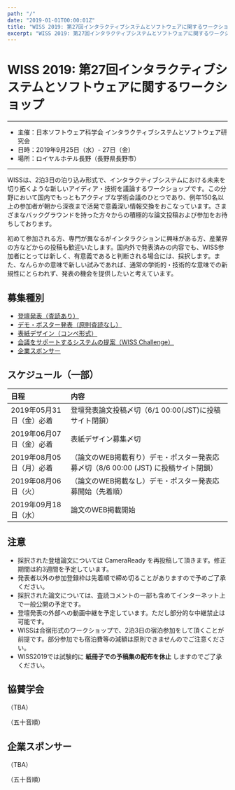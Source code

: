 ```yaml
---
path: "/"
date: "2019-01-01T00:00:01Z"
title: "WISS 2019: 第27回インタラクティブシステムとソフトウェアに関するワークショップ"
excerpt: "WISS 2019: 第27回インタラクティブシステムとソフトウェアに関するワークショップ"
---
```


# WISS 2019: 第27回インタラクティブシステムとソフトウェアに関するワークショップ

----

- 主催：日本ソフトウェア科学会 インタラクティブシステムとソフトウェア研究会
- 日時：2019年9月25日（水）- 27日（金）
- 場所：ロイヤルホテル長野（長野県長野市）

---

WISSは、2泊3日の泊り込み形式で、インタラクティブシステムにおける未来を切り拓くような新しいアイディア・技術を議論するワークショップです。この分野において国内でもっともアクティブな学術会議のひとつであり、例年150名以上の参加者が朝から深夜まで活発で意義深い情報交換をおこなっています。さまざまなバックグラウンドを持った方々からの積極的な論文投稿および参加をお待ちしております。

初めて参加される方、専門が異なるがインタラクションに興味がある方、産業界の方などからの投稿も歓迎いたします。国内外で発表済みの内容でも、WISS参加者にとっては新しく、有意義であると判断される場合には、採択します。また、なんらかの意味で新しい試みであれば、通常の学術的・技術的な意味での新規性にとらわれず、発表の機会を提供したいと考えています。

## 募集種別

- [登壇発表（査読あり）](./call-for-papers)
- [デモ・ポスター発表（原則査読なし）](./call-for-papers)
- [表紙デザイン（コンペ形式）](./design-competition)
- [会議をサポートするシステムの提案（WISS Challenge）](./challenge)
- [企業スポンサー](./sponsorship)

## スケジュール（一部）

日程|内容
:--|:--
2019年05月31日（金）必着 | 登壇発表論文投稿〆切（6/1 00:00(JST)に投稿サイト閉鎖）
2019年06月07日（金）必着 | 表紙デザイン募集〆切
2019年08月05日（月）必着 | （論文のWEB掲載有り）デモ・ポスター発表応募〆切（8/6 00:00 (JST) に投稿サイト閉鎖）
2019年08月06日（火） | （論文のWEB掲載なし）デモ・ポスター発表応募開始（先着順）
2019年09月18日（水） | 論文のWEB掲載開始

## 注意

- 採択された登壇論文については CameraReady を再投稿して頂きます。修正期間は約3週間を予定しています。
- 発表者以外の参加登録枠は先着順で締め切ることがありますので予めご了承ください。
- 採択された論文については、査読コメントの一部も含めてインターネット上で一般公開の予定です。
- 登壇発表の外部への動画中継を予定しています。ただし部分的な中継禁止は可能です。
- WISSは合宿形式のワークショップで、2泊3日の宿泊参加をして頂くことが前提です。部分参加でも宿泊費等の減額は原則できませんのでご注意ください。
- WISS2019では試験的に __紙冊子での予稿集の配布を休止__ しますのでご了承ください。

## 協賛学会

（TBA）

（五十音順）

## 企業スポンサー

（TBA）

（五十音順）
